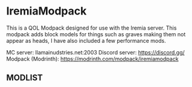 # IremiaModpack
This is a QOL Modpack designed for use with the Iremia server. This modpack adds block models for things such as graves making them not appear as heads, I have also included a few performance mods.

MC server: llamainudstries.net:2003
Discord server: https://discord.gg/
Modpack (Modrinth): https://modrinth.com/modpack/iremiamodpack

## MODLIST
